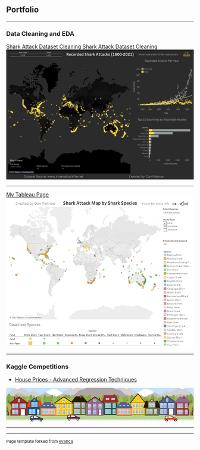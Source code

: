 ## Portfolio

---

### Data Cleaning and EDA

<a href="https://colab.research.google.com/drive/1683XR1ShUnWxbDk6DC7cSewFijdxpEOf?authuser=1#scrollTo=JZQGr89k6TGY" target="_blank">Shark Attack Dataset Cleaning</a>
[Shark Attack Dataset Cleaning](https://colab.research.google.com/drive/1683XR1ShUnWxbDk6DC7cSewFijdxpEOf?authuser=1#scrollTo=JZQGr89k6TGY)
<img src="images/FatalDashboard.png?raw=true"/>

---
[My Tableau Page](https://public.tableau.com/app/profile/dan.pietrow)
<img src="images/SpeciesDashboard.png?raw=true"/>

---

### Kaggle Competitions
- [House Prices - Advanced Regression Techniques](http://example.com/)
<img src="images/housesbanner.png?raw=true"/>

---




---
<p style="font-size:11px">Page template forked from <a href="https://github.com/evanca/quick-portfolio">evanca</a></p>
<!-- Remove above link if you don't want to attibute -->
